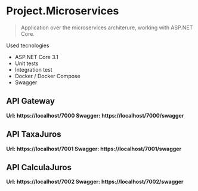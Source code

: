 # Project.Microservices
> Application over the microservices architerure, working with ASP.NET Core.

Used tecnologies
* ASP.NET Core 3.1
* Unit tests
* Integration test
* Docker / Docker Compose
* Swagger

## API Gateway

**Url: https://localhost/7000
Swagger: https://localhost/7000/swagger**

## API TaxaJuros

**Url: https://localhost/7001
Swagger: https://localhost/7001/swagger**

## API CalculaJuros

**Url: https://localhost/7002
Swagger: https://localhost/7002/swagger**
